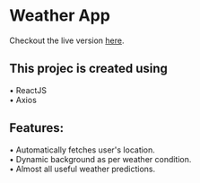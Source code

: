 # Weather App

Checkout the live version [here](https://1aimaneqbal.github.io/weather/).

## This projec is created using

• ReactJS\
• Axios

## Features:

• Automatically fetches user's location.\
• Dynamic background as per weather condition.\
• Almost all useful weather predictions.
